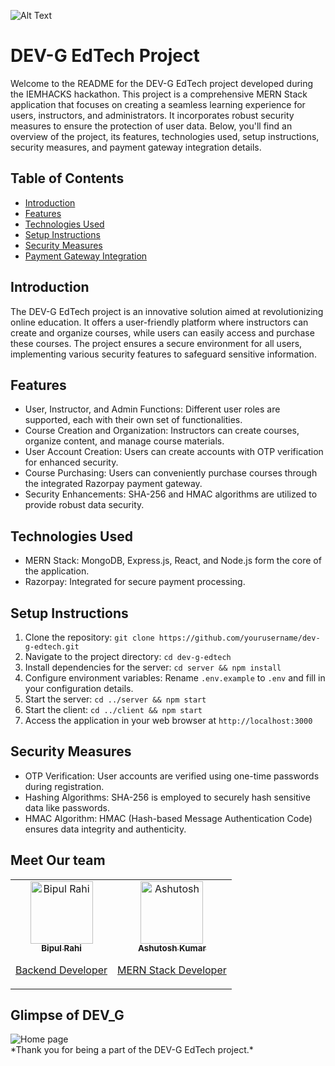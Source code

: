 
![Alt Text](https://github.com/BipulRahi/iemhacks_DEV-G/blob/main/programmer.gif)
# DEV-G EdTech Project

Welcome to the README for the DEV-G EdTech project developed during the IEMHACKS hackathon. This project is a comprehensive MERN Stack application that focuses on creating a seamless learning experience for users, instructors, and administrators. It incorporates robust security measures to ensure the protection of user data. Below, you'll find an overview of the project, its features, technologies used, setup instructions, security measures, and payment gateway integration details.

## Table of Contents
- [Introduction](#introduction)
- [Features](#features)
- [Technologies Used](#technologies-used)
- [Setup Instructions](#setup-instructions)
- [Security Measures](#security-measures)
- [Payment Gateway Integration](#payment-gateway-integration)

## Introduction
The DEV-G EdTech project is an innovative solution aimed at revolutionizing online education. It offers a user-friendly platform where instructors can create and organize courses, while users can easily access and purchase these courses. The project ensures a secure environment for all users, implementing various security features to safeguard sensitive information.

## Features
- User, Instructor, and Admin Functions: Different user roles are supported, each with their own set of functionalities.
- Course Creation and Organization: Instructors can create courses, organize content, and manage course materials.
- User Account Creation: Users can create accounts with OTP verification for enhanced security.
- Course Purchasing: Users can conveniently purchase courses through the integrated Razorpay payment gateway.
- Security Enhancements: SHA-256 and HMAC algorithms are utilized to provide robust data security.

## Technologies Used
- MERN Stack: MongoDB, Express.js, React, and Node.js form the core of the application.
- Razorpay: Integrated for secure payment processing.

## Setup Instructions
1. Clone the repository: `git clone https://github.com/yourusername/dev-g-edtech.git`
2. Navigate to the project directory: `cd dev-g-edtech`
3. Install dependencies for the server: `cd server && npm install`
4. Configure environment variables: Rename `.env.example` to `.env` and fill in your configuration details.
5. Start the server: `cd ../server && npm start`
6. Start the client: `cd ../client && npm start`
7. Access the application in your web browser at `http://localhost:3000`

## Security Measures
- OTP Verification: User accounts are verified using one-time passwords during registration.
- Hashing Algorithms: SHA-256 is employed to securely hash sensitive data like passwords.
- HMAC Algorithm: HMAC (Hash-based Message Authentication Code) ensures data integrity and authenticity.

## Meet Our team

<table>
  <tr>
    <td align="center">
      <a href="https://github.com/BipulRahi">
        <img src="https://github.com/BipulRahi/iemhacks_DEV-G/blob/23020f4116ec211e3761881046a5bb21116f52e1/IMG_20230403_054813975.jpg" tyle="border-radius:100%" width="100px;" alt="Bipul Rahi"/><br />
        <sub><b>Bipul Rahi</b></b></sub><br>
        <p>Backend Developer</p>
      </a>
    </td>
    <td align="center">
      <a href="https://github.com/ashutoshgithubs">
        <img src="https://avatars.githubusercontent.com/u/97340498?v=4" tyle="border-radius:100%" width="100px;" alt="Ashutosh "/><br />
        <sub><b>Ashutosh Kumar</b></sub><br>
        <p> MERN  Stack Developer  </p>
      </a>
    </td>
    
  </tr>
</table>



## Glimpse of DEV_G
<img src="https://github.com/BipulRahi/iemhacks_DEV-G/blob/a48e0dad43a405cc60c20c2509f03d50dc360f56/home%20page.jpeg" alt="Home page">
<br>
*Thank you for being a part of the DEV-G EdTech project.*
